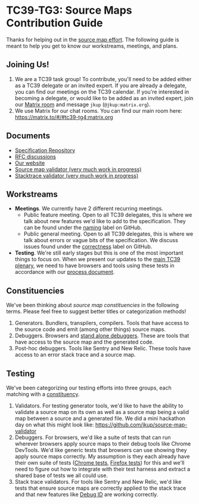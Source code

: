 # TC39-TG3: Source Maps Contribution Guide

Thanks for helping out in the [source map effort](https://ecma-international.org/task-groups/tc39-tg4/). The following guide is meant to help you get to know our workstreams, meetings, and plans.

## Joining Us!

1. We are a TC39 task group! To contribute, you'll need to be added either as a TC39 delegate or an invited expert. If you are already a delegate, you can find our meetings on the TC39 calendar. If you're interested in becoming a delegate, or would like to be added as an invited expert, join our [Matrix room](https://matrix.to/#/#tc39-tg4:matrix.org) and message `jkup` (`@jkup:matrix.org`).
2. We use Matrix for our chat rooms. You can find our main room here: https://matrix.to/#/#tc39-tg4:matrix.org

## Documents

- [Specification Repository](https://github.com/tc39/source-map-spec)
- [RFC discussions](https://github.com/tc39/source-map-rfc)
- [Our website](https://source-map.github.io/)
- [Source map validator (very much work in progress)](https://github.com/jkup/source-map-validator)
- [Stacktrace validator (very much work in progress)](https://github.com/jkup/source-map-stacktrace-validator)

## Workstreams

- **Meetings**. We currently have 2 different recurring meetings.
  - Public feature meeting. Open to all TC39 delegates, this is where we talk about new features we'd like to add to the specification. They can be found under the [naming](https://github.com/tc39/source-map-rfc/issues?q=is%3Aopen+is%3Aissue+label%3A%22Workstream%3A+Naming%22) label on GitHub.
  - Public general meeting. Open to all TC39 delegates, this is where we talk about errors or vague bits of the specification. We discuss issues found under the [correctness](https://github.com/tc39/source-map-rfc/issues?q=is%3Aopen+is%3Aissue+label%3A%22Workstream%3A+Correctness%22+) label on GitHub.
- **Testing**. We're still early stages but this is one of the most important things to focus on. When we present our updates to the [main TC39 plenary](https://github.com/tc39/agendas#agendas), we need to have browsers and tools using these tests in accordance with our [process document](https://github.com/tc39/source-map-rfc/blob/main/PROCESS.md).

## Constituencies

We've been thinking about _source map constituencies_ in the following terms. Please feel free to suggest better titles or categorization methods!

1. Generators. Bundlers, transpilers, compilers. Tools that have access to the source code and emit (among other things) source maps.
2. Debuggers. Browsers and [stand alone debuggers](https://www.replay.io/). These are tools that have access to the source map and the generated code.
3. Post-hoc debuggers. Tools like Sentry and New Relic. These tools have access to an error stack trace and a source map.

## Testing

We've been categorizing our testing efforts into three groups, each matching with a [constituency](#constituencies).

1. Validators. For testing generator tools, we'd like to have the ability to validate a source map on its own as well as a source map being a valid map between a source and a generated file. We did a mini hackathon day on what this might look like: https://github.com/jkup/source-map-validator
2. Debuggers. For browsers, we'd like a suite of tests that can run wherever browsers apply source maps to their debug tools like Chrome DevTools. We'd like generic tests that browsers can use showing they apply source maps correctly. My assumption is they each already have their own suite of tests ([Chrome tests](https://github.com/ChromeDevTools/devtools-frontend/blob/main/test/e2e/sources/sourcemap_test.ts), [Firefox tests](https://github.com/mozilla/source-map/tree/master/test)) for this and we'll need to figure out how to integrate with their test harness and extract a shared base of tests we all could use.
3. Stack trace validators. For tools like Sentry and New Relic, we'd like tests that ensure source maps are correctly applied to the stack trace and that new features like [Debug ID](https://github.com/tc39/source-map-rfc/blob/main/proposals/debug-id.md) are working correctly.
